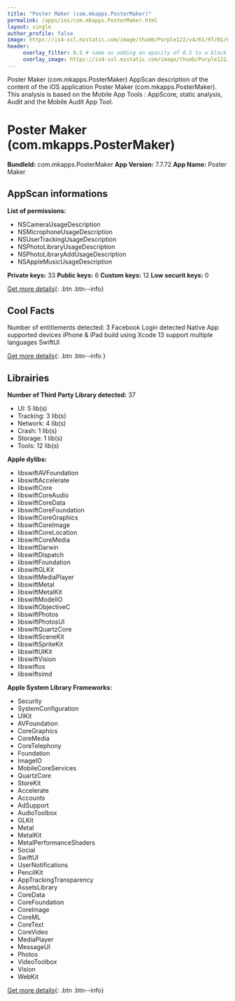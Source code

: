 ```yaml
---
title: "Poster Maker (com.mkapps.PosterMaker)"
permalink: /apps/ios/com.mkapps.PosterMaker.html
layout: single
author_profile: false
image: https://is4-ssl.mzstatic.com/image/thumb/Purple122/v4/61/97/01/61970196-27ad-c344-3abc-3acd283e0a38/AppIcon-0-0-1x_U007emarketing-0-0-0-7-0-0-sRGB-0-0-0-GLES2_U002c0-512MB-85-220-0-0.png/512x512bb.jpg
header: 
     overlay_filter: 0.5 # same as adding an opacity of 0.5 to a black background
     overlay_image: https://is4-ssl.mzstatic.com/image/thumb/Purple122/v4/61/97/01/61970196-27ad-c344-3abc-3acd283e0a38/AppIcon-0-0-1x_U007emarketing-0-0-0-7-0-0-sRGB-0-0-0-GLES2_U002c0-512MB-85-220-0-0.png/512x512bb.jpg
---
```

Poster Maker (com.mkapps.PosterMaker) AppScan description of the content of the iOS application Poster Maker (com.mkapps.PosterMaker). This analysis is based on the Mobile App Tools : AppScore, static analysis, Audit and the Mobile Audit App Tool.

# Poster Maker (com.mkapps.PosterMaker)

**BundleId:** com.mkapps.PosterMaker
**App Version:** 7.7.72
**App Name:** Poster Maker


## AppScan informations 

**List of permissions:** 
- NSCameraUsageDescription
- NSMicrophoneUsageDescription
- NSUserTrackingUsageDescription
- NSPhotoLibraryUsageDescription
- NSPhotoLibraryAddUsageDescription
- NSAppleMusicUsageDescription
  
  
**Private keys:** 33
**Public keys:** 6
**Custom keys:** 12
**Low securit keys:** 0
  
[Get more details](/pricing.html){: .btn .btn--info}

## Cool Facts

Number of entitlements detected: 3
Facebook Login detected
Native App
supported devices iPhone & iPad
build using Xcode 13
support multiple languages
SwiftUI
  
[Get more details](/pricing.html){: .btn .btn--info }

## Librairies 
**Number of Third Party Library detected:** 37
- UI: 5 lib(s)
- Tracking: 3 lib(s)
- Network: 4 lib(s)
- Crash: 1 lib(s)
- Storage: 1 lib(s)
- Tools: 12 lib(s)


**Apple dylibs:**
- libswiftAVFoundation
- libswiftAccelerate
- libswiftCore
- libswiftCoreAudio
- libswiftCoreData
- libswiftCoreFoundation
- libswiftCoreGraphics
- libswiftCoreImage
- libswiftCoreLocation
- libswiftCoreMedia
- libswiftDarwin
- libswiftDispatch
- libswiftFoundation
- libswiftGLKit
- libswiftMediaPlayer
- libswiftMetal
- libswiftMetalKit
- libswiftModelIO
- libswiftObjectiveC
- libswiftPhotos
- libswiftPhotosUI
- libswiftQuartzCore
- libswiftSceneKit
- libswiftSpriteKit
- libswiftUIKit
- libswiftVision
- libswiftos
- libswiftsimd


**Apple System Library Frameworks:**
- Security
- SystemConfiguration
- UIKit
- AVFoundation
- CoreGraphics
- CoreMedia
- CoreTelephony
- Foundation
- ImageIO
- MobileCoreServices
- QuartzCore
- StoreKit
- Accelerate
- Accounts
- AdSupport
- AudioToolbox
- GLKit
- Metal
- MetalKit
- MetalPerformanceShaders
- Social
- SwiftUI
- UserNotifications
- PencilKit
- AppTrackingTransparency
- AssetsLibrary
- CoreData
- CoreFoundation
- CoreImage
- CoreML
- CoreText
- CoreVideo
- MediaPlayer
- MessageUI
- Photos
- VideoToolbox
- Vision
- WebKit


  
[Get more details](/pricing.html){: .btn .btn--info}

